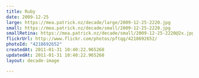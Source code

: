 ```yaml
---
title: Ruby
date: 2009-12-25
large: https://mea.patrick.nz/decade/large/2009-12-25-2220.jpg
small: https://mea.patrick.nz/decade/small/2009-12-25-2220.jpg
smallRetina: https://mea.patrick.nz/decade/small/2009-12-25-2220@2x.jpg
flickrUrl: http://www.flickr.com/photos/pftqg/4218692652/
photoId: "4218692652"
createdAt: 2011-01-31 10:40:22.965268
updatedAt: 2011-01-31 10:40:22.965268
layout: decade-image

---
```



